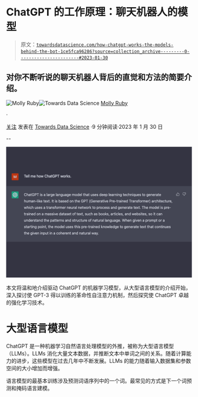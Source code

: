 # ChatGPT 的工作原理：聊天机器人的模型

> 原文：[`towardsdatascience.com/how-chatgpt-works-the-models-behind-the-bot-1ce5fca96286?source=collection_archive---------0-----------------------#2023-01-30`](https://towardsdatascience.com/how-chatgpt-works-the-models-behind-the-bot-1ce5fca96286?source=collection_archive---------0-----------------------#2023-01-30)

## 对你不断听说的聊天机器人背后的直觉和方法的简要介绍。

[](https://medium.com/@molly.ruby?source=post_page-----1ce5fca96286--------------------------------)![Molly Ruby](https://medium.com/@molly.ruby?source=post_page-----1ce5fca96286--------------------------------)[](https://towardsdatascience.com/?source=post_page-----1ce5fca96286--------------------------------)![Towards Data Science](https://towardsdatascience.com/?source=post_page-----1ce5fca96286--------------------------------) [Molly Ruby](https://medium.com/@molly.ruby?source=post_page-----1ce5fca96286--------------------------------)

·

[关注](https://medium.com/m/signin?actionUrl=https%3A%2F%2Fmedium.com%2F_%2Fsubscribe%2Fuser%2F7a38f8e9fb80&operation=register&redirect=https%3A%2F%2Ftowardsdatascience.com%2Fhow-chatgpt-works-the-models-behind-the-bot-1ce5fca96286&user=Molly+Ruby&userId=7a38f8e9fb80&source=post_page-7a38f8e9fb80----1ce5fca96286---------------------post_header-----------) 发表在 [Towards Data Science](https://towardsdatascience.com/?source=post_page-----1ce5fca96286--------------------------------) ·9 分钟阅读·2023 年 1 月 30 日[](https://medium.com/m/signin?actionUrl=https%3A%2F%2Fmedium.com%2F_%2Fvote%2Ftowards-data-science%2F1ce5fca96286&operation=register&redirect=https%3A%2F%2Ftowardsdatascience.com%2Fhow-chatgpt-works-the-models-behind-the-bot-1ce5fca96286&user=Molly+Ruby&userId=7a38f8e9fb80&source=-----1ce5fca96286---------------------clap_footer-----------)

--

[](https://medium.com/m/signin?actionUrl=https%3A%2F%2Fmedium.com%2F_%2Fbookmark%2Fp%2F1ce5fca96286&operation=register&redirect=https%3A%2F%2Ftowardsdatascience.com%2Fhow-chatgpt-works-the-models-behind-the-bot-1ce5fca96286&source=-----1ce5fca96286---------------------bookmark_footer-----------)![](img/0e4bc81c17a6711eda750f7e522f100e.png)

本文将温和地介绍驱动 ChatGPT 的机器学习模型，从大型语言模型的介绍开始，深入探讨使 GPT-3 得以训练的革命性自注意力机制，然后探究使 ChatGPT 卓越的强化学习技术。

# 大型语言模型

ChatGPT 是一种机器学习自然语言处理模型的外推，被称为大型语言模型（LLMs）。LLMs 消化大量文本数据，并推断文本中单词之间的关系。随着计算能力的进步，这些模型在过去几年中不断发展。LLMs 的能力随着输入数据集和参数空间的大小增加而增强。

语言模型的最基本训练涉及预测词语序列中的一个词。最常见的方式是下一个词预测和掩码语言建模。
